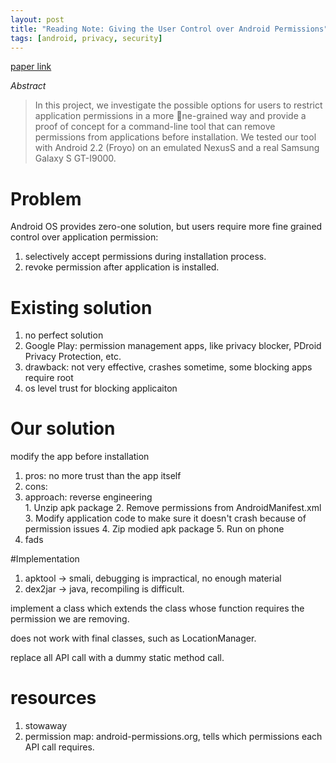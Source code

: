 ```yaml
---
layout: post
title: "Reading Note: Giving the User Control over Android Permissions"
tags: [android, privacy, security]
---
```


[paper link](http://css.csail.mit.edu/6.858/2012/projects/helfer-ty12.pdf)

_Abstract_

> In this project, we investigate the possible options for users to restrict application permissions in a more
ne-grained way and provide a proof of concept for a command-line tool that can remove permissions from
applications before installation. We tested our tool with Android 2.2 (Froyo) on an emulated NexusS and a
real Samsung Galaxy S GT-I9000.

# Problem
Android OS provides zero-one solution, but users require more fine grained control over application permission:

  1. selectively accept permissions during installation process. 
  2. revoke permission after application is installed. 

# Existing solution
  1. no perfect solution
  2. Google Play: permission management apps, like privacy blocker, PDroid Privacy Protection, etc. 
  3. drawback: not very effective, crashes sometime, some blocking apps require root 
  4. os level trust for blocking applicaiton 

# Our solution
 modify the app before installation

  1. pros: no more trust than the app itself
  2. cons:
  3. approach: reverse engineering  
    1. Unzip apk package
    2. Remove permissions from AndroidManifest.xml
    3. Modify application code to make sure it doesn't crash because of permission issues
    4. Zip modied apk package
    5. Run on phone
  5. fads

#Implementation

1. apktool -> smali, debugging is impractical, no enough material
2. dex2jar -> java, recompiling is difficult. 

implement a class which extends the class whose function requires the permission we are removing. 

does not work with final classes, such as LocationManager. 

replace all API call with a dummy static method call. 

  




# resources

  1. stowaway
  2. permission map: android-permissions.org, tells which permissions each API call requires. 

